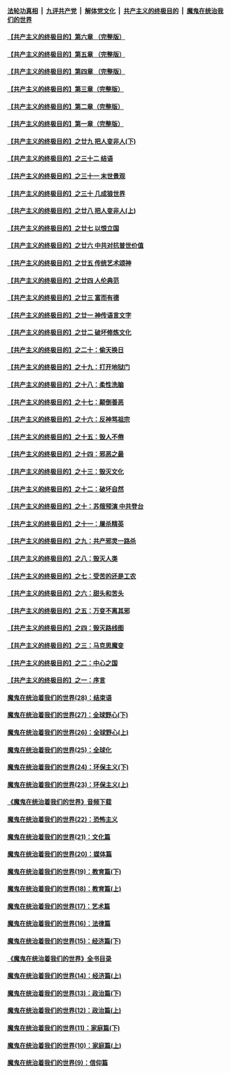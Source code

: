 ####  [法轮功真相](../../../../basic/blob/master/README.md?t=05061331) &nbsp;|&nbsp; [九评共产党](../../../../9ping.md/blob/master/README.md?t=05061331) &nbsp;|&nbsp; [解体党文化](../../../../jtdwh.md/blob/master/README.md?t=05061331)  &nbsp;|&nbsp; [共产主义的终极目的](../../../../gczydzjmd.md/blob/master/README.md?t=05061331) &nbsp;|&nbsp; [魔鬼在统治我们的世界](../../../../mgztzwmdsj.md/blob/master/README.md?t=05061331) 

#### [【共产主义的终极目的】第六章 （完整版）](../pages/nsc422/n11428913.md?t=05061331) 

#### [【共产主义的终极目的】第五章 （完整版）](../pages/nsc422/n11428912.md?t=05061331) 

#### [【共产主义的终极目的】第四章 （完整版）](../pages/nsc422/n11428907.md?t=05061331) 

#### [【共产主义的终极目的】第三章（完整版）](../pages/nsc422/n11428848.md?t=05061331) 

#### [【共产主义的终极目的】第二章（完整版）](../pages/nsc422/n11428831.md?t=05061331) 

#### [【共产主义的终极目的】第一章（完整版）](../pages/nsc422/n11417651.md?t=05061331) 

#### [【共产主义的终极目的】之廿九 把人变非人(下)](../pages/nsc422/n11344140.md?t=05061331) 

#### [【共产主义的终极目的】之三十二 结语](../pages/nsc422/n11360535.md?t=05061331) 

#### [【共产主义的终极目的】之三十一 末世景观](../pages/nsc422/n11351129.md?t=05061331) 

#### [【共产主义的终极目的】之三十 几成狼世界](../pages/nsc422/n11348280.md?t=05061331) 

#### [【共产主义的终极目的】之廿八 把人变非人(上)](../pages/nsc422/n11340492.md?t=05061331) 

#### [【共产主义的终极目的】之廿七 以恨立国](../pages/nsc422/n11336944.md?t=05061331) 

#### [【共产主义的终极目的】之廿六 中共对抗普世价值](../pages/nsc422/n11324785.md?t=05061331) 

#### [【共产主义的终极目的】之廿五 传统艺术颂神](../pages/nsc422/n11296396.md?t=05061331) 

#### [【共产主义的终极目的】之廿四 人伦典范](../pages/nsc422/n11296397.md?t=05061331) 

#### [【共产主义的终极目的】之廿三 富而有德](../pages/nsc422/n11283598.md?t=05061331) 

#### [【共产主义的终极目的】之廿一 神传语言文字](../pages/nsc422/n11263265.md?t=05061331) 

#### [【共产主义的终极目的】之廿二 破坏修炼文化](../pages/nsc422/n11245728.md?t=05061331) 

#### [【共产主义的终极目的】之二十：偷天换日](../pages/nsc422/n11238846.md?t=05061331) 

#### [【共产主义的终极目的】之十九：打开地狱门](../pages/nsc422/n11206376.md?t=05061331) 

#### [【共产主义的终极目的】之十八：柔性洗脑](../pages/nsc422/n11199994.md?t=05061331) 

#### [【共产主义的终极目的】之十七：颠倒善恶](../pages/nsc422/n11179782.md?t=05061331) 

#### [【共产主义的终极目的】之十六：反神骂祖宗](../pages/nsc422/n11166798.md?t=05061331) 

#### [【共产主义的终极目的】之十五：毁人不倦](../pages/nsc422/n11166792.md?t=05061331) 

#### [【共产主义的终极目的】之十四：邪恶之最](../pages/nsc422/n11150249.md?t=05061331) 

#### [【共产主义的终极目的】之十三：毁灭文化](../pages/nsc422/n11135227.md?t=05061331) 

#### [【共产主义的终极目的】之十二：破坏自然](../pages/nsc422/n11135214.md?t=05061331) 

#### [【共产主义的终极目的】之十：苏俄预演 中共登台](../pages/nsc422/n11118424.md?t=05061331) 

#### [【共产主义的终极目的】之十一：屠杀精英](../pages/nsc422/n11118442.md?t=05061331) 

#### [【共产主义的终极目的】之九：共产邪灵一路杀](../pages/nsc422/n11114139.md?t=05061331) 

#### [【共产主义的终极目的】之八：毁灭人类](../pages/nsc422/n11108503.md?t=05061331) 

#### [【共产主义的终极目的】之七：受苦的还是工农](../pages/nsc422/n11101809.md?t=05061331) 

#### [【共产主义的终极目的】之六：甜头和苦头](../pages/nsc422/n11096971.md?t=05061331) 

#### [【共产主义的终极目的】之五：万变不离其邪](../pages/nsc422/n11091285.md?t=05061331) 

#### [【共产主义的终极目的】之四：毁灭路线图](../pages/nsc422/n11086284.md?t=05061331) 

#### [【共产主义的终极目的】之三：马克思魔变](../pages/nsc422/n11061941.md?t=05061331) 

#### [【共产主义的终极目的】之二：中心之国](../pages/nsc422/n11047728.md?t=05061331) 

#### [【共产主义的终极目的】之一：序言](../pages/nsc422/n11086077.md?t=05061331) 

#### [魔鬼在统治着我们的世界(28)：结束语](../pages/nsc422/n10936246.md?t=05061331) 

#### [魔鬼在统治着我们的世界(27)：全球野心(下)](../pages/nsc422/n10928319.md?t=05061331) 

#### [魔鬼在统治着我们的世界(26)：全球野心(上)](../pages/nsc422/n10900318.md?t=05061331) 

#### [魔鬼在统治着我们的世界(25)：全球化](../pages/nsc422/n10788205.md?t=05061331) 

#### [魔鬼在统治着我们的世界(24)：环保主义(下)](../pages/nsc422/n10695307.md?t=05061331) 

#### [魔鬼在统治着我们的世界(23)：环保主义(上)](../pages/nsc422/n10688613.md?t=05061331) 

#### [《魔鬼在统治着我们的世界》音频下载](../pages/nsc422/n10635553.md?t=05061331) 

#### [魔鬼在统治着我们的世界(22)：恐怖主义](../pages/nsc422/n10614727.md?t=05061331) 

#### [魔鬼在统治着我们的世界(21)：文化篇](../pages/nsc422/n10597706.md?t=05061331) 

#### [魔鬼在统治着我们的世界(20)：媒体篇](../pages/nsc422/n10586579.md?t=05061331) 

#### [魔鬼在统治着我们的世界(19)：教育篇(下)](../pages/nsc422/n10564808.md?t=05061331) 

#### [魔鬼在统治着我们的世界(18)：教育篇(上)](../pages/nsc422/n10526970.md?t=05061331) 

#### [魔鬼在统治着我们的世界(17)：艺术篇](../pages/nsc422/n10499093.md?t=05061331) 

#### [魔鬼在统治着我们的世界(16)：法律篇](../pages/nsc422/n10485969.md?t=05061331) 

#### [魔鬼在统治着我们的世界(15)：经济篇(下)](../pages/nsc422/n10469975.md?t=05061331) 

#### [《魔鬼在统治着我们的世界》全书目录](../pages/nsc422/n10464261.md?t=05061331) 

#### [魔鬼在统治着我们的世界(14)：经济篇(上)](../pages/nsc422/n10457370.md?t=05061331) 

#### [魔鬼在统治着我们的世界(13)：政治篇(下)](../pages/nsc422/n10448270.md?t=05061331) 

#### [魔鬼在统治着我们的世界(12)：政治篇(上)](../pages/nsc422/n10444576.md?t=05061331) 

#### [魔鬼在统治着我们的世界(11)：家庭篇(下)](../pages/nsc422/n10440961.md?t=05061331) 

#### [魔鬼在统治着我们的世界(10)：家庭篇(上)](../pages/nsc422/n10435448.md?t=05061331) 

#### [魔鬼在统治着我们的世界(9)：信仰篇](../pages/nsc422/n10432159.md?t=05061331) 

